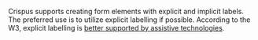 Crispus supports creating form elements with explicit and implicit labels. The preferred use is to utilize explicit labelling if possible. According to the W3, explicit labelling is [better supported by assistive technologies](https://www.w3.org/WAI/tutorials/forms/labels/#associating-labels-implicitly). 
